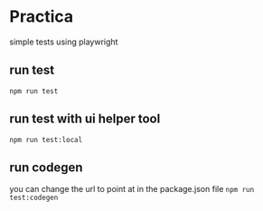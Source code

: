 # Practica
simple tests using playwright

## run test 
```npm run test```

## run test with ui helper tool
```npm run test:local```

## run codegen
you can change the url to point at in the package.json file
```npm run test:codegen```

